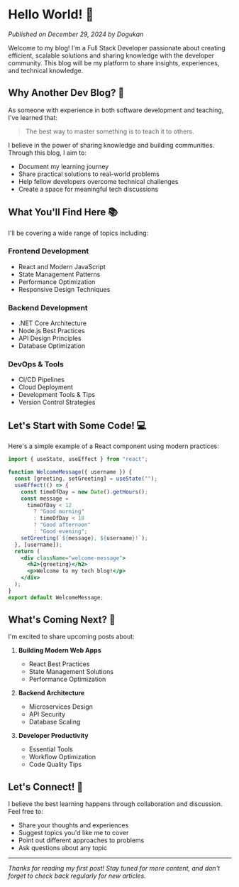 # Hello World! 👋

_Published on December 29, 2024 by Dogukan_

Welcome to my blog! I'm a Full Stack Developer passionate about creating efficient, scalable solutions and sharing knowledge with the developer community. This blog will be my platform to share insights, experiences, and technical knowledge.

## Why Another Dev Blog? 🤔

As someone with experience in both software development and teaching, I've learned that:

> The best way to master something is to teach it to others.

I believe in the power of sharing knowledge and building communities. Through this blog, I aim to:

- Document my learning journey
- Share practical solutions to real-world problems
- Help fellow developers overcome technical challenges
- Create a space for meaningful tech discussions

## What You'll Find Here 📚

I'll be covering a wide range of topics including:

### Frontend Development

- React and Modern JavaScript
- State Management Patterns
- Performance Optimization
- Responsive Design Techniques

### Backend Development

- .NET Core Architecture
- Node.js Best Practices
- API Design Principles
- Database Optimization

### DevOps & Tools

- CI/CD Pipelines
- Cloud Deployment
- Development Tools & Tips
- Version Control Strategies

## Let's Start with Some Code! 💻

Here's a simple example of a React component using modern practices:

```jsx
import { useState, useEffect } from "react";

function WelcomeMessage({ username }) {
  const [greeting, setGreeting] = useState("");
  useEffect(() => {
    const timeOfDay = new Date().getHours();
    const message =
      timeOfDay < 12
        ? "Good morning"
        : timeOfDay < 18
        ? "Good afternoon"
        : "Good evening";
    setGreeting(`${message}, ${username}!`);
  }, [username]);
  return (
    <div className="welcome-message">
      <h2>{greeting}</h2>
      <p>Welcome to my tech blog!</p>
    </div>
  );
}
export default WelcomeMessage;
```

## What's Coming Next? 🚀

I'm excited to share upcoming posts about:

1. **Building Modern Web Apps**

   - React Best Practices
   - State Management Solutions
   - Performance Optimization

2. **Backend Architecture**

   - Microservices Design
   - API Security
   - Database Scaling

3. **Developer Productivity**
   - Essential Tools
   - Workflow Optimization
   - Code Quality Tips

## Let's Connect! 🤝

I believe the best learning happens through collaboration and discussion. Feel free to:

- Share your thoughts and experiences
- Suggest topics you'd like me to cover
- Point out different approaches to problems
- Ask questions about any topic

---

_Thanks for reading my first post! Stay tuned for more content, and don't forget to check back regularly for new articles._

